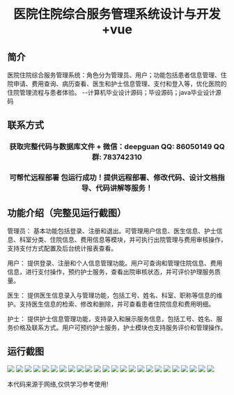 <p><h1 align="center">医院住院综合服务管理系统设计与开发+vue</h1></p>

## 简介
医院住院综合服务管理系统：角色分为管理员、用户；功能包括患者信息管理、住院申请、费用查询、病历查看、医生和护士信息管理、支付和登入等，优化医院的住院管理流程与患者体验。    --计算机毕业设计源码；毕设源码；java毕业设计源码


## 联系方式
<p><h3 align="center">获取完整代码与数据库文件 + 微信：deepguan QQ: 86050149 QQ群: 783742310</h3></p>
<p><h3 align="center">可帮忙远程部署 包运行成功！提供远程部署、修改代码、设计文档指导、代码讲解等服务！</h3></p>

## 功能介绍（完整见运行截图）
管理员： 基本功能包括登录、注册和退出。可管理用户信息、医生信息、护士信息、科室分类、住院信息、费用信息等模块，并可执行出院管理与费用审核操作，支持支付方式配置及后台统计报表查看。

用户： 提供登录、注册和个人信息管理功能。用户可查询和管理住院信息、费用信息，进行支付操作，预约护士服务，查看出院审核状态，并可评价护理服务质量。

医生： 提供医生信息录入与管理功能，包括工号、姓名、科室、职称等信息的维护。支持医生信息的检索、修改和删除，并可查看患者住院信息和费用明细。

护士： 提供护士信息管理功能，支持录入和展示服务信息，包括工号、姓名、服务价格及联系方式。用户可预约护士服务，护士模块也支持服务评价和管理操作。


## 运行截图
![](img/001.jpg)
![](img/002.jpg)
![](img/003.jpg)
![](img/004.jpg)
![](img/005.jpg)
![](img/006.jpg)
![](img/007.jpg)
![](img/008.jpg)
![](img/009.jpg)
![](img/010.jpg)
![](img/011.jpg)
![](img/012.jpg)
![](img/013.jpg)
![](img/014.jpg)
![](img/015.jpg)
![](img/016.jpg)
![](img/017.jpg)
![](img/018.jpg)
![](img/019.jpg)
![](img/020.jpg)
![](img/021.jpg)
![](img/022.jpg)
![](img/023.jpg)
![](img/024.jpg)

<p>本代码来源于网络,仅供学习参考使用!</p>
